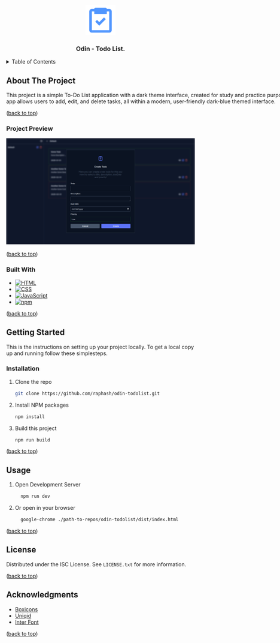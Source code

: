 <a id="readme-top"></a>



<!-- PROJECT LOGO -->
<br />
<div align="center">
  <a href="https://github.com/raphash/odin-todolist">
    <img src="docs/images//logo.png" alt="Logo" width="80" height="80">
  </a>

  <h3 align="center">Odin - Todo List.</h3>
</div>



<!-- TABLE OF CONTENTS -->
<details>
  <summary>Table of Contents</summary>
  <ol>
    <li>
      <a href="#about-the-project">About The Project</a>
      <ul>
        <li><a href="#built-with">Built With</a></li>
      </ul>
    </li>
    <li>
      <a href="#getting-started">Getting Started</a>
      <ul>
        <li><a href="#installation">Installation</a></li>
      </ul>
    </li>
    <li><a href="#usage">Usage</a></li>
    <li><a href="#license">License</a></li>
    <li><a href="#acknowledgments">Acknowledgments</a></li>
  </ol>
</details>



<!-- ABOUT THE PROJECT -->
## About The Project

<p style="width: 50rem">
  This project is a simple To-Do List application with a dark theme interface, created for study and practice purposes. 
  The app allows users to add, edit, and delete tasks, all within a modern, user-friendly dark-blue themed interface.
</p>

<p align="left">(<a href="#readme-top">back to top</a>)</p>

### Project Preview

<img src="docs/images/preview.png">

<p align="left">(<a href="#readme-top">back to top</a>)</p>


### Built With

* [![HTML](https://img.shields.io/badge/HTML-%23E34F26.svg?logo=html5&logoColor=white)](#)
* [![CSS](https://img.shields.io/badge/CSS-1572B6?logo=css3&logoColor=fff)](#)
* [![JavaScript](https://img.shields.io/badge/JavaScript-F7DF1E?logo=javascript&logoColor=000)](#)
* [![npm](https://img.shields.io/badge/npm-CB3837?logo=npm&logoColor=fff)](#)

<p align="left">(<a href="#readme-top">back to top</a>)</p>

<!-- GETTING STARTED -->
## Getting Started

This is the instructions on setting up your project locally.
To get a local copy up and running follow these simplesteps.

### Installation

1. Clone the repo

   ```sh
   git clone https://github.com/raphash/odin-todolist.git
   ```
2. Install NPM packages

   ```sh
   npm install
   ```
3. Build this project

   ```sh
   npm run build
   ```

<p align="left">(<a href="#readme-top">back to top</a>)</p>



<!-- USAGE EXAMPLES -->
## Usage

1. Open Development Server
  
    ```sh
      npm run dev
    ```

2. Or open in your browser

    ```sh
      google-chrome ./path-to-repos/odin-todolist/dist/index.html
    ```

<p align="left">(<a href="#readme-top">back to top</a>)</p>

<!-- LICENSE -->
## License

Distributed under the ISC License. See `LICENSE.txt` for more information.

<p align="left">(<a href="#readme-top">back to top</a>)</p>

<!-- ACKNOWLEDGMENTS -->
## Acknowledgments

* [Boxicons](https://boxicons.com/)
* [Uniqid](https://www.npmjs.com/package/uniqid)
* [Inter Font](https://fonts.google.com/specimen/Inter)

<p align="left">(<a href="#readme-top">back to top</a>)</p>
